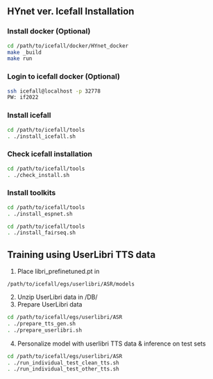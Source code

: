 ## HYnet ver. Icefall Installation

### Install docker (Optional)
```bash
cd /path/to/icefall/docker/HYnet_docker
make _build
make run
```

### Login to icefall docker (Optional)
```bash
ssh icefall@localhost -p 32778
PW: if2022
```

### Install icefall
```bash
cd /path/to/icefall/tools
. ./install_icefall.sh
```

### Check icefall installation
```bash
cd /path/to/icefall/tools
. ./check_install.sh
```

### Install toolkits
```bash
cd /path/to/icefall/tools
. ./install_espnet.sh

cd /path/to/icefall/tools
. ./install_fairseq.sh
```

## Training using UserLibri TTS data
1. Place libri_prefinetuned.pt in
```
/path/to/icefall/egs/userlibri/ASR/models
```
2. Unzip UserLibri data in /DB/
3. Prepare UserLibri data

```bash
cd /path/to/icefall/egs/userlibri/ASR
. ./prepare_tts_gen.sh
. ./prepare_userlibri.sh
```

4. Personalize model with userlibri TTS data & inference on test sets
```bash
cd /path/to/icefall/egs/userlibri/ASR
. ./run_individual_test_clean_tts.sh
. ./run_individual_test_other_tts.sh
```